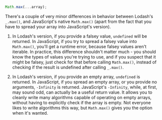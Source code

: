 ```javascript
Math.max(...array);
```

There's a couple of very minor differences in behavior between Lodash's `_.max()`, and JavaScript's native `Math.max()` (apart from the fact that you have to spread your array into JavaScript's version).

1. In Lodash's version, if you provide a falsey value, `undefined` will be returned. In JavaScript, if you try to spread a falsey value into `Math.max()`, you'll get a runtime error, because falsey values aren't iterable. In practice, this difference shouldn't matter much - you should know the types of values you're trying to use, and if you suspect that it might be falsey, just check for that before calling `Math.max()`, instead of checking if the result is undefined after calling `_.max()`.

2. In Lodash's version, if you provide an empty array, `undefined` is returned. In JavaScript, if you spread an empty array, or you provide no arguments, `-Infinity` is returned. JavaScript's `-Infinity`, while, at first, may sound odd, can actually be a useful return value. It allows you to cleanly write many algorithms capable of operating on empty arrays, without having to explicitly check if the array is empty. Not everyone likes to write algorithms this way, but `Math.max()` gives you the option when it's wanted.
